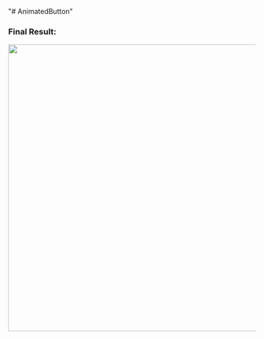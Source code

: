 "# AnimatedButton" 

### Final Result:

<img src="https://user-images.githubusercontent.com/48888681/81118159-c79cc980-8efe-11ea-97f3-e361d7e7a956.gif" widht="270" height="585">
